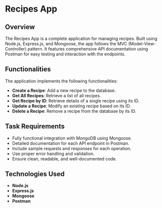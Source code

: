 # Recipes App

## Overview
The Recipes App is a complete application for managing recipes. Built using Node.js, Express.js, and Mongoose, the app follows the MVC (Model-View-Controller) pattern. It features comprehensive API documentation using Postman for easy testing and interaction with the endpoints.

## Functionalities
The application implements the following functionalities:
- **Create a Recipe**: Add a new recipe to the database.
- **Get All Recipes**: Retrieve a list of all recipes.
- **Get Recipe by ID**: Retrieve details of a single recipe using its ID.
- **Update a Recipe**: Modify an existing recipe based on its ID.
- **Delete a Recipe**: Remove a recipe from the database by its ID.

## Task Requirements
- Fully functional integration with MongoDB using Mongoose.
- Detailed documentation for each API endpoint in Postman.
- Include sample requests and responses for each operation.
- Use proper error handling and validation.
- Ensure clean, readable, and well-documented code.

## Technologies Used
- **Node.js**
- **Express.js**
- **Mongoose**
- **Postman**

